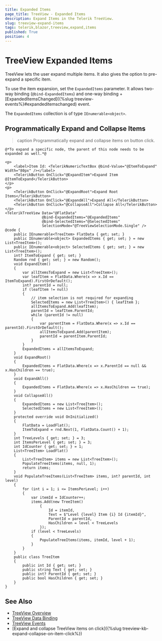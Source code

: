 ```yaml
---
title: Expanded Items
page_title: TreeView - Expanded Items
description: Expand Items in the Telerik TreeView.
slug: treeview-expand-items
tags: telerik,blazor,treeview,expand,items
published: True
position: 4
---
```


# TreeView Expanded Items

TreeView lets the user expand multiple items. It also gives the option to pre-expand a specific item.

To use the item expansion, set the `ExpandedItems` parameter. It allows two-way binding (`@bind-ExpandedItems`) and one-way binding + [ExpandedItemsChanged]({%slug treeview-events%}#expandeditemschanged) event.

The `ExpandedItems` collection is of type `IEnumerable<object>`.

## Programmatically Expand and Collapse Items

>caption Programmatically expand and collapse items on button click.

````CSHTML
@*To expand a specific node, the parent of this node needs to be expanded as well.*@

<p>
    <label>Item Id: <TelerikNumericTextBox @bind-Value="@ItemToExpand" Width="80px" /></label>
    <TelerikButton OnClick="@ExpandItem">Expand Item @ItemToExpand</TelerikButton>
</p>
<p>
    <TelerikButton OnClick="@ExpandRoot">Expand Root Items</TelerikButton>
    <TelerikButton OnClick="@ExpandAll">Expand All</TelerikButton>
    <TelerikButton OnClick="@CollapseAll">Collapse All</TelerikButton>
</p>
<TelerikTreeView Data="@FlatData"
                 @bind-ExpandedItems="@ExpandedItems"
                 @bind-SelectedItems="@SelectedItems"
                 SelectionMode="@TreeViewSelectionMode.Single" />
@code {
    public IEnumerable<TreeItem> FlatData { get; set; }
    public IEnumerable<object> ExpandedItems { get; set; } = new List<TreeItem>();
    public IEnumerable<object> SelectedItems { get; set; } = new List<TreeItem>();
    int? ItemToExpand { get; set; }
    Random rnd { get; set; } = new Random();
    void ExpandItem()
    {
        var allItemsToExpand = new List<TreeItem>();
        var leafItem = FlatData.Where(x => x.Id == ItemToExpand).FirstOrDefault();
        int? parentId = null;
        if (leafItem != null)
        {
            // item selection is not required for expanding
            SelectedItems = new List<TreeItem>() { leafItem };
            allItemsToExpand.Add(leafItem);
            parentId = leafItem.ParentId;
            while (parentId != null)
            {
                var parentItem = FlatData.Where(x => x.Id == parentId).FirstOrDefault();
                allItemsToExpand.Add(parentItem);
                parentId = parentItem.ParentId;
            }
        }
        ExpandedItems = allItemsToExpand;
    }
    void ExpandRoot()
    {
        ExpandedItems = FlatData.Where(x => x.ParentId == null && x.HasChildren == true);
    }
    void ExpandAll()
    {
        ExpandedItems = FlatData.Where(x => x.HasChildren == true);
    }
    void CollapseAll()
    {
        ExpandedItems = new List<TreeItem>();
        SelectedItems = new List<TreeItem>();
    }
    protected override void OnInitialized()
    {
        FlatData = LoadFlat();
        ItemToExpand = rnd.Next(1, FlatData.Count() + 1);
    }
    int TreeLevels { get; set; } = 3;
    int ItemsPerLevel { get; set; } = 3;
    int IdCounter { get; set; } = 1;
    List<TreeItem> LoadFlat()
    {
        List<TreeItem> items = new List<TreeItem>();
        PopulateTreeItems(items, null, 1);
        return items;
    }
    void PopulateTreeItems(List<TreeItem> items, int? parentId, int level)
    {
        for (int i = 1; i <= ItemsPerLevel; i++)
        {
            var itemId = IdCounter++;
            items.Add(new TreeItem()
                {
                    Id = itemId,
                    Text = $"Level {level} Item {i} Id {itemId}",
                    ParentId = parentId,
                    HasChildren = level < TreeLevels
                });
            if (level < TreeLevels)
            {
                PopulateTreeItems(items, itemId, level + 1);
            }
        }
    }
    public class TreeItem
    {
        public int Id { get; set; }
        public string Text { get; set; }
        public int? ParentId { get; set; }
        public bool HasChildren { get; set; }
    }
}
````

## See Also

* [TreeView Overview](/blazor-ui/components/treeview/overview)
* [TreeView Data Binding](/blazor-ui/components/treeview/data-binding/overview)
* [TreeView Events](/blazor-ui/components/treeview/events)
* [Expand and collapse TreeView items on click]({%slug treeview-kb-expand-collapse-on-item-click%})

